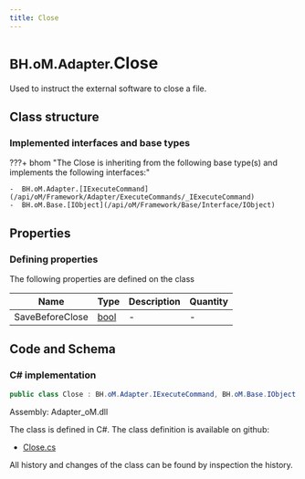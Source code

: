 ```yaml
---
title: Close
---
```


# <small>BH.oM.Adapter.</small>**Close**

Used to instruct the external software to close a file.

## Class structure

### Implemented interfaces and base types

???+ bhom "The Close is inheriting from the following base type(s) and implements the following interfaces:"

    -  BH.oM.Adapter.[IExecuteCommand](/api/oM/Framework/Adapter/ExecuteCommands/_IExecuteCommand)
    -  BH.oM.Base.[IObject](/api/oM/Framework/Base/Interface/IObject)


## Properties



### Defining properties

The following properties are defined on the class

| Name             | Type             | Description      | Quantity         |
|------------------|------------------|------------------|------------------|
| SaveBeforeClose | [bool](https://learn.microsoft.com/en-us/dotnet/api/System.Boolean?view=netstandard-2.0) | - | - |


## Code and Schema

### C# implementation

``` C# title="C#"
public class Close : BH.oM.Adapter.IExecuteCommand, BH.oM.Base.IObject
```

Assembly: Adapter_oM.dll

The class is defined in C#. The class definition is available on github:

- [Close.cs](https://github.com/BHoM/BHoM_Adapter/blob/develop/Adapter_oM/ExecuteCommands\Close.cs)

All history and changes of the class can be found by inspection the history.
